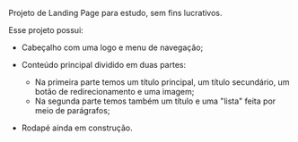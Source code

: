 Projeto de Landing Page para estudo, sem fins lucrativos.

Esse projeto possui:
- Cabeçalho com uma logo e menu de navegação;
- Conteúdo principal dividido em duas partes:
    - Na primeira parte temos um título principal, um título secundário, um botão de redirecionamento e uma imagem;
    - Na segunda parte temos também um título e uma "lista" feita por meio de parágrafos;

- Rodapé ainda em construção. 